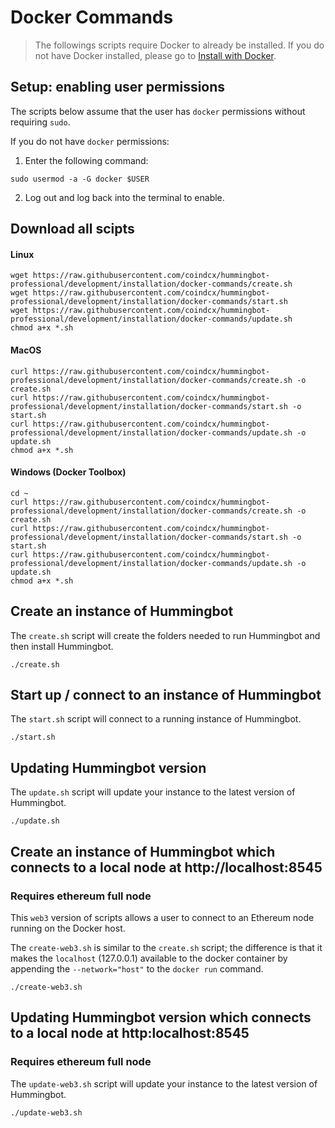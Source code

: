 # Docker Commands

> The followings scripts require Docker to already be installed. If you do not have Docker installed, please go to [Install with Docker](./install-with-docker).

## Setup: enabling user permissions

The scripts below assume that the user has `docker` permissions without requiring `sudo`.

If you do not have `docker` permissions:

1. Enter the following command:

```
sudo usermod -a -G docker $USER
```

2. Log out and log back into the terminal to enable.

## Download all scipts

#### Linux

```
wget https://raw.githubusercontent.com/coindcx/hummingbot-professional/development/installation/docker-commands/create.sh
wget https://raw.githubusercontent.com/coindcx/hummingbot-professional/development/installation/docker-commands/start.sh
wget https://raw.githubusercontent.com/coindcx/hummingbot-professional/development/installation/docker-commands/update.sh
chmod a+x *.sh
```

#### MacOS

```
curl https://raw.githubusercontent.com/coindcx/hummingbot-professional/development/installation/docker-commands/create.sh -o create.sh
curl https://raw.githubusercontent.com/coindcx/hummingbot-professional/development/installation/docker-commands/start.sh -o start.sh
curl https://raw.githubusercontent.com/coindcx/hummingbot-professional/development/installation/docker-commands/update.sh -o update.sh
chmod a+x *.sh
```

#### Windows (Docker Toolbox)

```
cd ~
curl https://raw.githubusercontent.com/coindcx/hummingbot-professional/development/installation/docker-commands/create.sh -o create.sh
curl https://raw.githubusercontent.com/coindcx/hummingbot-professional/development/installation/docker-commands/start.sh -o start.sh
curl https://raw.githubusercontent.com/coindcx/hummingbot-professional/development/installation/docker-commands/update.sh -o update.sh
chmod a+x *.sh
```

## Create an instance of Hummingbot

The `create.sh` script will create the folders needed to run Hummingbot and then install Hummingbot.

```
./create.sh
```

## Start up / connect to an instance of Hummingbot

The `start.sh` script will connect to a running instance of Hummingbot.

```
./start.sh
```

## Updating Hummingbot version

The `update.sh` script will update your instance to the latest version of Hummingbot.

```
./update.sh
```

## Create an instance of Hummingbot which connects to a local node at http://localhost:8545

### Requires ethereum full node

This `web3` version of scripts allows a user to connect to an Ethereum node running on the Docker host.

The `create-web3.sh` is similar to the `create.sh` script; the difference is that it makes the `localhost` (127.0.0.1) available to the docker container by appending the `--network="host"` to the `docker run` command.

```
./create-web3.sh
```

## Updating Hummingbot version which connects to a local node at http:localhost:8545

### Requires ethereum full node

The `update-web3.sh` script will update your instance to the latest version of Hummingbot.

```
./update-web3.sh
```
